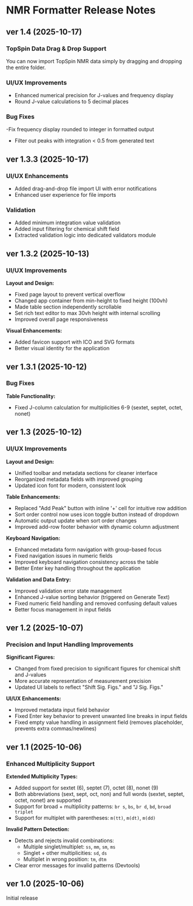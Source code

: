 # NMR Formatter Release Notes

## ver 1.4 (2025-10-17)

### TopSpin Data Drag & Drop Support
You can now import TopSpin NMR data simply by dragging and dropping the entire folder.

### UI/UX Improvements

- Enhanced numerical precision for J-values and frequency display
- Round J-value calculations to 5 decimal places

### Bug Fixes

-Fix frequency display rounded to integer in formatted output
- Filter out peaks with integration < 0.5 from generated text

## ver 1.3.3 (2025-10-17)

### UI/UX Enhancements
- Added drag-and-drop file import UI with error notifications
- Enhanced user experience for file imports

### Validation
- Added minimum integration value validation
- Added input filtering for chemical shift field
- Extracted validation logic into dedicated validators module

## ver 1.3.2 (2025-10-13)

### UI/UX Improvements

**Layout and Design:**
- Fixed page layout to prevent vertical overflow
- Changed app container from min-height to fixed height (100vh)
- Made table section independently scrollable
- Set rich text editor to max 30vh height with internal scrolling
- Improved overall page responsiveness

**Visual Enhancements:**
- Added favicon support with ICO and SVG formats
- Better visual identity for the application

## ver 1.3.1 (2025-10-12)

### Bug Fixes

**Table Functionality:**
- Fixed J-column calculation for multiplicities 6-9 (sextet, septet, octet, nonet)

## ver 1.3 (2025-10-12)

### UI/UX Improvements

**Layout and Design:**
- Unified toolbar and metadata sections for cleaner interface
- Reorganized metadata fields with improved grouping
- Updated icon font for modern, consistent look

**Table Enhancements:**
- Replaced "Add Peak" button with inline '+' cell for intuitive row addition
- Sort order control now uses icon toggle button instead of dropdown
- Automatic output update when sort order changes
- Improved add-row footer behavior with dynamic column adjustment

**Keyboard Navigation:**
- Enhanced metadata form navigation with group-based focus
- Fixed navigation issues in numeric fields
- Improved keyboard navigation consistency across the table
- Better Enter key handling throughout the application

**Validation and Data Entry:**
- Improved validation error state management
- Enhanced J-value sorting behavior (triggered on Generate Text)
- Fixed numeric field handling and removed confusing default values
- Better focus management in input fields

## ver 1.2 (2025-10-07)

### Precision and Input Handling Improvements

**Significant Figures:**
- Changed from fixed precision to significant figures for chemical shift and J-values
- More accurate representation of measurement precision
- Updated UI labels to reflect "Shift Sig. Figs." and "J Sig. Figs."

**UI/UX Enhancements:**
- Improved metadata input field behavior
- Fixed Enter key behavior to prevent unwanted line breaks in input fields
- Fixed empty value handling in assignment field (removes placeholder, prevents extra commas/newlines)

## ver 1.1 (2025-10-06)

### Enhanced Multiplicity Support

**Extended Multiplicity Types:**
- Added support for sextet (6), septet (7), octet (8), nonet (9)
- Both abbreviations (sext, sept, oct, non) and full words (sextet, septet, octet, nonet) are supported
- Support for broad + multiplicity patterns: `br s`, `bs`, `br d`, `bd`, `broad triplet`
- Support for multiplet with parentheses: `m(tt)`, `m(dt)`, `m(dd)`

**Invalid Pattern Detection:**
- Detects and rejects invalid combinations:
  - Multiple singlet/multiplet: `ss`, `mm`, `sm`, `ms`
  - Singlet + other multiplicities: `sd`, `ds`
  - Multiplet in wrong position: `tm`, `dtm`
- Clear error messages for invalid patterns (Devtools)

## ver 1.0 (2025-10-06)
Initial release



